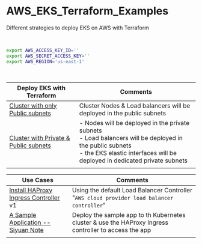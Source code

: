 # AWS_EKS_Terraform_Examples
Different strategies to deploy EKS on AWS with Terraform


<br>

```bash
export AWS_ACCESS_KEY_ID=''
export AWS_SECRET_ACCESS_KEY=''
export AWS_REGION='us-east-1'
```

<br>





| Deploy EKS with Terraform                          | Comments                                                     |
| -------------------------------------------------- | ------------------------------------------------------------ |
| [Cluster with only Public subnets](Example-1)      | Cluster Nodes & Load balancers will be deployed in the public subnets |
| [Cluster with Private & Public subnets](Example-2) | - Nodes will be deployed in the private subnets <br />- Load balancers will be deployed in the public subnets<br />- the EKS elastic interfaces will be deployed in dedicated private subnets |
|                                                    |                                                              |



| Use Cases                                                    | Comments                                                     |
| ------------------------------------------------------------ | ------------------------------------------------------------ |
| [Install HAProxy Ingress Controller](Use-Cases/HAProxy-Ingress-Controller/) v1 | Using the default Load Balancer Controller  "`AWS cloud provider load balancer controller`" |
| [A Sample Application -- Siyuan Note](Use-Cases/sample-app-Siyuan/) | Deploy the sample app to th Kubernetes cluster & use the HAProxy Ingress controller to access the app |
|                                                              |                                                              |

